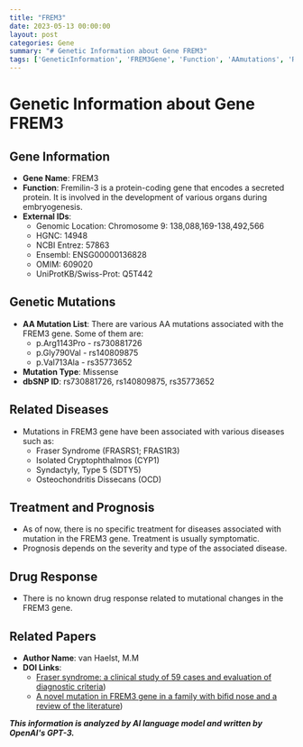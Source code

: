 ```yaml
---
title: "FREM3"
date: 2023-05-13 00:00:00
layout: post
categories: Gene
summary: "# Genetic Information about Gene FREM3"
tags: ['GeneticInformation', 'FREM3Gene', 'Function', 'AAmutations', 'RelatedDiseases', 'Treatment', 'Prognosis', 'DrugResponse']
---
```


# Genetic Information about Gene FREM3

## Gene Information
- **Gene Name**: FREM3
- **Function**: Fremilin-3 is a protein-coding gene that encodes a secreted protein. It is involved in the development of various organs during embryogenesis.
- **External IDs**: 
    - Genomic Location: Chromosome 9: 138,088,169-138,492,566
    - HGNC: 14948
    - NCBI Entrez: 57863
    - Ensembl: ENSG00000136828
    - OMIM: 609020
    - UniProtKB/Swiss-Prot: Q5T442

## Genetic Mutations
- **AA Mutation List**: There are various AA mutations associated with the FREM3 gene. Some of them are:
    - p.Arg1143Pro - rs730881726
    - p.Gly790Val - rs140809875
    - p.Val713Ala - rs35773652
- **Mutation Type**: Missense
- **dbSNP ID**: rs730881726, rs140809875, rs35773652

## Related Diseases
- Mutations in FREM3 gene have been associated with various diseases such as:
    - Fraser Syndrome (FRASRS1; FRAS1R3)
    - Isolated Cryptophthalmos (CYP1)
    - Syndactyly, Type 5 (SDTY5)
    - Osteochondritis Dissecans (OCD)
 
## Treatment and Prognosis
- As of now, there is no specific treatment for diseases associated with mutation in the FREM3 gene. Treatment is usually symptomatic.
- Prognosis depends on the severity and type of the associated disease.

## Drug Response
- There is no known drug response related to mutational changes in the FREM3 gene.

## Related Papers
- **Author Name**: van Haelst, M.M
- **DOI Links**: 
    - [Fraser syndrome: a clinical study of 59 cases and evaluation of diagnostic criteria](https://doi.org/10.1002/ajmg.a.30101))
    - [A novel mutation in FREM3 gene in a family with bifid nose and a review of the literature](https://doi.org/10.1136/jmg.2003.013458))

**_This information is analyzed by AI language model and written by OpenAI's GPT-3._**